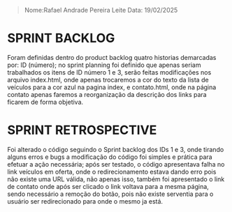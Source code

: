 > Nome:Rafael Andrade Pereira Leite
> Data: 19/02/2025

# SPRINT BACKLOG

Foram definidas dentro do product backlog quatro historias demarcadas por: ID (número); no sprint planning foi definido que apenas 
seriam trabalhados os itens de ID número 1 e 3, serão feitas modificações nos arquivo index.html, onde apenas trocaremos a cor do
texto da lista de veículos para a cor azul na pagina index, e contato.html, onde na página contato apenas faremos a reorganização 
da descrição dos links para ficarem de forma objetiva.


# SPRINT RETROSPECTIVE

Foi alterado o código seguindo o Sprint backlog dos IDs 1 e 3, onde tirando alguns erros e bugs a modificação do código foi simples 
e prática para efetuar a ação necessária; após ser testado, o código apresentava falha no link veículos em oferta, onde o redirecionamento 
estava dando erro pois não existe uma URL válida, não apenas isso, também foi apresentado o link de contato onde após ser clicado
o link voltava para a mesma página, sendo necessário a remoção do botão, pois não existe serventia para o usuário ser redirecionado
para onde o mesmo ja está.
